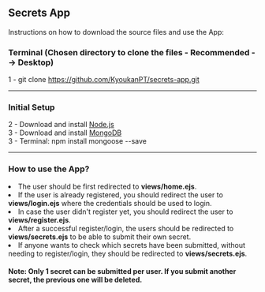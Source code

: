 <h2>Secrets App</h2>

<p>Instructions on how to download the source files and use the App: </p>

<h3>Terminal (Chosen directory to clone the files - Recommended --> Desktop)</h3>

1 - git clone https://github.com/KyoukanPT/secrets-app.git

<hr>

<h3>Initial Setup</h3>

2 - Download and install <a href="https://nodejs.org/en/download"> Node.js </a> <br>
3 - Download and install <a href="https://www.mongodb.com/docs/manual/installation/"> MongoDB </a><br>
3 - Terminal: npm install mongoose --save<br>

<hr>

<h3>How to use the App?</h3>
<li>The user should be first redirected to <strong>views/home.ejs</strong>.</li>
<li>If the user is already registered, you should redirect the user to <strong>views/login.ejs</strong> where the credentials should be used to login.</li>
<li>In case the user didn't register yet, you should redirect the user to <strong>views/register.ejs</strong>.</li>
<li>After a successful register/login, the users should be redirected to <strong>views/secrets.ejs</strong> to be able to submit their own secret.</li>
<li>If anyone wants to check which secrets have been submitted, without needing to register/login, they should be redirected to <strong>views/secrets.ejs</strong>.</li>
<h4>Note: Only 1 secret can be submitted per user. If you submit another secret, the previous one will be deleted.</h4>
